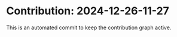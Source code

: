 # Contribution: 2024-12-26-11-27
This is an automated commit to keep the contribution graph active.
